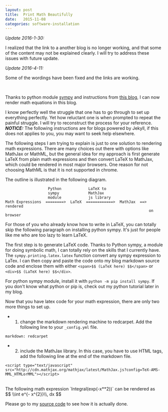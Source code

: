 ```yaml
---
layout: post
title:  Print Math Beautifully
date:   2015-11-08
categories: software-installation
---
```



*Update 2016-1-30:*

I realized that the link to a another blog is no longer
working, and that some of the content may not be explained
clearly. I will try to address these issues with future update.

*Update 2016-4-11:*

Some of the wordings have been fixed and the links are working.

<br>

Thanks to python module [sympy](http://www.sympy.org/en/index.html)
and instructions from
[this blog](http://gastonsanchez.com/opinion/2014/02/16/Mathjax-with-jekyll/),
I can now render math equations in this blog.

I know perfectly well the struggle that one has to go through to
set up everything perfectly. Yet how reluctant one is when prompted
to repeat the painful struggle. I will try to reconstruct the process
for your reference. _**NOTICE:**_ The following instructions are for
blogs powered by Jekyll, if this does not applies to you, you may want
to seek help elsewhere.

The following steps I am trying to explain is just to one solution to rendering
math expressions. There are many choices out there with options like MathJax or
MathML, but the general idea for my approach is first generate LaTeX from plain
math expressions and then convert LaTeX to MathJax, which could be rendered in
most major browsers. One reason for not choosing MathML is that it is not
supported in chrome.

The outline is illustrated in the following diagram.

```
                   Python            LaTeX to
                   sympy             MathJax
                   module            js library
Math Expressions  ========>  LaTeX  ============>  MathJax  ==>  rendered
                                                                on browser
```

For those of you who already know how to write in LaTeX, you can totally skip the
following paragraph on installing python sympy. It's just for people like me
who are too lazy to learn LaTeX.

The first step is to generate LaTeX code. Thanks to Python sympy,
a module for doing symbolic math, I can totally rely on the skills that I currently have.
The `sympy.printing.latex.latex` function convert any sympy expression to LaTex.
I can then copy and paste the code onto my blog markdown source code and enclose them with
either `<span>$$ (LaTeX here) $$</span>` or `<div>$$ (LaTeX here) $$</div>`.

For python sympy module, install it with `python -m pip install sympy`.
If you don't know what python or pip is, check out my python tutorial
later in my blog.

Now that you have latex code for your math expression, there are only
two more things to set up.

- 1. change the markdown rendering machine to redcarpet.
     Add the following line to your `_config.yml` file.

```
markdown: redcarpet
```


- 2. include the MathJax library. In this case, you
     have to use HTML tags, add the following line at the end of the markdown file.

```
<script type="text/javascript" src="http://cdn.mathjax.org/mathjax/latest/MathJax.js?config=TeX-AMS-MML_HTMLorMML"></script>
```


</br>
The following math expression `Integral(exp(-x**2))`
can be rendered as
<div>
$$ \\int e^{- x^{2}}\\, dx $$
</div>

Please go to my [source code](https://github.com/colinxy/colinxy.github.io/blob/master/_posts/2015-11-08-print-math-beatifully.md)
to see how it is actually done.

<script type="text/javascript" src="http://cdn.mathjax.org/mathjax/latest/MathJax.js?config=TeX-AMS-MML_HTMLorMML"></script>
